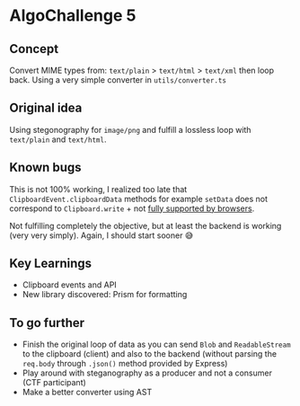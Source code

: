 # AlgoChallenge 5

## Concept
Convert MIME types from: `text/plain` > `text/html` > `text/xml` then loop back.
Using a very simple converter in `utils/converter.ts`

## Original idea
Using stegonography for `image/png` and fulfill a lossless loop with `text/plain` and `text/html`.

## Known bugs
This is not 100% working, I realized too late that `ClipboardEvent.clipboardData` methods for example `setData` does not correspond to `Clipboard.write` + not [fully supported by browsers](https://developer.mozilla.org/en-US/docs/Web/API/Clipboard#browser_compatibility).

Not fulfilling completely the objective, but at least the backend is working (very very simply). Again, I should start sooner 😅

## Key Learnings
- Clipboard events and API
- New library discovered: Prism for formatting

## To go further
- Finish the original loop of data as you can send `Blob` and `ReadableStream` to the clipboard (client) and also to the backend (without parsing the `req.body` through `.json()` method provided by Express)
- Play around with steganography as a producer and not a consumer (CTF participant)
- Make a better converter using AST